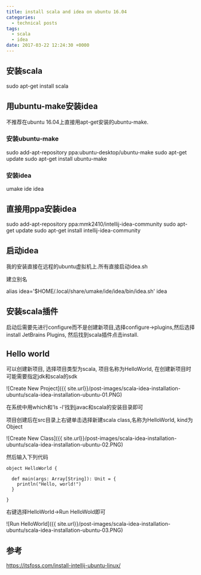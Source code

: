 ```yaml
---
title: install scala and idea on ubuntu 16.04
categories:
  - technical posts
tags:
  - scala
  - idea
date: 2017-03-22 12:24:30 +0000
---
```


## 安装scala

sudo apt-get install scala

## 用ubuntu-make安装idea

不推荐在ubuntu 16.04上直接用apt-get安装的ubuntu-make.

### 安装ubuntu-make

sudo add-apt-repository ppa:ubuntu-desktop/ubuntu-make
sudo apt-get update
sudo apt-get install ubuntu-make

### 安装idea

umake ide idea


## 直接用ppa安装idea

sudo add-apt-repository ppa:mmk2410/intellij-idea-community
sudo apt-get update
sudo apt-get install intellij-idea-community


## 启动idea

我的安装直接在远程的ubuntu虚拟机上.所有直接启动idea.sh

建立别名

alias idea='$HOME/.local/share/umake/ide/idea/bin/idea.sh'
idea

## 安装scala插件

启动后需要先进行configure而不是创建新项目,选择configure->plugins,然后选择install JetBrains Plugins, 然后找到scala插件点击install.

## Hello world

可以创建新项目, 选择项目类型为scala, 项目名称为HelloWorld, 在创建新项目时可能需要指定jdk和scala的sdk

![Create New Project]({{ site.url}}/post-images/scala-idea-installation-ubuntu/scala-idea-installation-ubuntu-01.PNG)

在系统中用which和'ls -l'找到javac和scala的安装目录即可

项目创建后在src目录上右键单击选择新建scala class,名称为HelloWorld, kind为Object

![Create New Class]({{ site.url}}/post-images/scala-idea-installation-ubuntu/scala-idea-installation-ubuntu-02.PNG)

然后输入下列代码

```
object HelloWorld {

  def main(args: Array[String]): Unit = {
    println("Hello, world!")
  }

}
```

右键选择HelloWorld->Run HelloWold即可

![Run HelloWorld]({{ site.url}}/post-images/scala-idea-installation-ubuntu/scala-idea-installation-ubuntu-03.PNG)

## 参考

https://itsfoss.com/install-intellij-ubuntu-linux/
